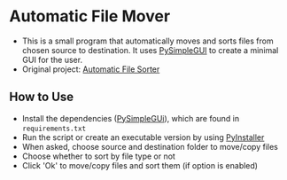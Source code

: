 # Automatic File Mover

- This is a small program that automatically moves and sorts files from chosen source to destination. It uses [PySimpleGUI](https://github.com/PySimpleGUI/PySimpleGUI) to create a minimal GUI for the user.
- Original project: [Automatic File Sorter](https://github.com/Kreateer/automatic-file-sorter)

## How to Use

- Install the dependencies ([PySimpleGUi](https://github.com/PySimpleGUI/PySimpleGUI)), which are found in `requirements.txt`
- Run the script or create an executable version by using [PyInstaller](https://www.pyinstaller.org/)
- When asked, choose source and destination folder to move/copy files
- Choose whether to sort by file type or not
- Click 'Ok' to move/copy files and sort them (if option is enabled)
